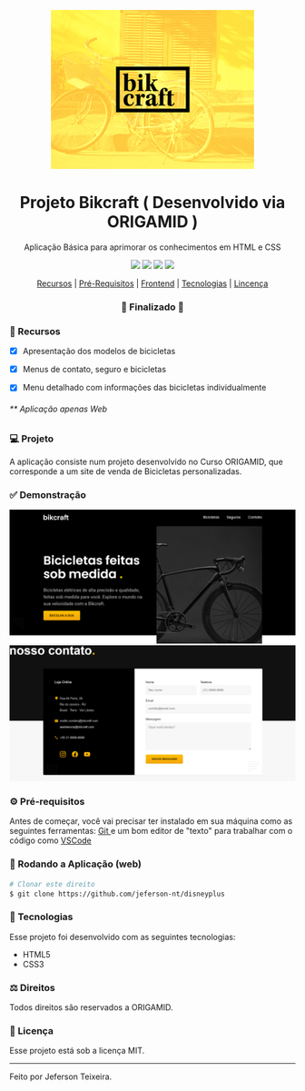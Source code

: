 <p align="center">
  <img src="https://github.com/jeferson-nt/bikcraft/blob/master/img/logotela1.png" alt="logo" height="280"/>
</p>

<h1 align="center">
   Projeto Bikcraft ( Desenvolvido via ORIGAMID )
</h1>

<p align="center">Aplicação Básica para aprimorar os conhecimentos em HTML e CSS </p>

<p align="center">
  <img src="https://img.shields.io/static/v1?label=html&message=5.0&color=61DAFB&logo=html" />
  <img src="https://img.shields.io/static/v1?label=css&message=3.0&color=0088CC&logo=css" />
  <img src="https://img.shields.io/badge/last%21commit-march-important" />
  <img src="https://img.shields.io/badge/license-MIT-success"/>
</p>

<p align="center">
  <a href="#-recursos">Recursos</a>     |    
  <a href="#-pré-requisitos">Pré-Requisitos</a>     |    
  <a href="#-rodando-a-aplicação-web">Frontend</a>     |    
  <a href="#-tecnologias">Tecnologias</a>     |    
  <a href="#-licença">Lincença</a>
</p>

<h3 align="center">
🚧 Finalizado 🚧
</h3>

###  📎 Recursos

- [x] Apresentação dos modelos de bicicletas
- [x] Menus de contato, seguro e bicicletas
- [x] Menu detalhado com informações das bicicletas individualmente


<h6>** Aplicação apenas Web</h6>

###  💻 Projeto

A aplicação consiste num projeto desenvolvido no Curso ORIGAMID, que corresponde a um site de venda de Bicicletas personalizadas.

###  ✅ Demonstração 
<img src="https://github.com/jeferson-nt/bikcraft/blob/master/img/tela1.png"/>
<img src="https://github.com/jeferson-nt/bikcraft/blob/master/img/tela3.png"/> 

###  ⚙ Pré-requisitos

Antes de começar, você vai precisar ter instalado em sua máquina como as seguintes ferramentas:
[ Git ](https://git-scm.com) e um bom editor de "texto" para trabalhar com o código como [ VSCode ](https://code.visualstudio.com/)

###  📗 Rodando a Aplicação (web)

```bash
# Clonar este direito
$ git clone https://github.com/jeferson-nt/disneyplus
```

###  🚀 Tecnologias

Esse projeto foi desenvolvido com as seguintes tecnologias:

- HTML5
- CSS3

### ⚖ Direitos

Todos direitos são reservados a ORIGAMID.

###  📝 Licença

Esse projeto está sob a licença MIT.

<hr/>

Feito por Jeferson Teixeira.
